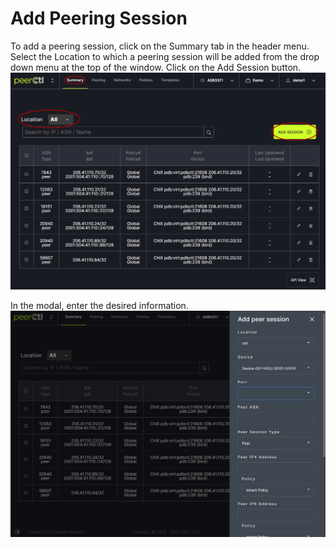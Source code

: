 # Add Peering Session

To add a peering session, click on the Summary tab in the header menu. Select the Location to which a peering session will be added from the drop down menu at the top of the window. Click on the Add Session button.
   ![](img/addsession.png)

In the modal, enter the desired information.
   ![](img/peersessionmodal.png)
